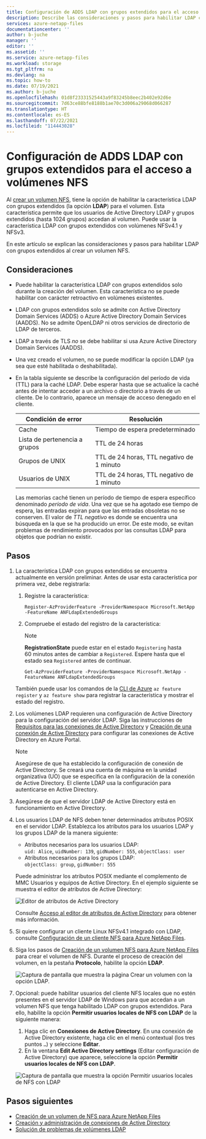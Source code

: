 ```yaml
---
title: Configuración de ADDS LDAP con grupos extendidos para el acceso al volumen NFS de Azure NetApp Files | Microsoft Docs
description: Describe las consideraciones y pasos para habilitar LDAP con grupos extendidos al crear un volumen NFS mediante Azure NetApp Files.
services: azure-netapp-files
documentationcenter: ''
author: b-juche
manager: ''
editor: ''
ms.assetid: ''
ms.service: azure-netapp-files
ms.workload: storage
ms.tgt_pltfrm: na
ms.devlang: na
ms.topic: how-to
ms.date: 07/19/2021
ms.author: b-juche
ms.openlocfilehash: 01d8f23331525443a9f83245b8eec2b402e92d6e
ms.sourcegitcommit: 7d63ce88bfe8188b1ae70c3d006a29068d066287
ms.translationtype: HT
ms.contentlocale: es-ES
ms.lasthandoff: 07/22/2021
ms.locfileid: "114443028"
---
```

# <a name="configure-adds-ldap-with-extended-groups-for-nfs-volume-access"></a>Configuración de ADDS LDAP con grupos extendidos para el acceso a volúmenes NFS

Al [crear un volumen NFS](azure-netapp-files-create-volumes.md), tiene la opción de habilitar la característica LDAP con grupos extendidos (la opción **LDAP**) para el volumen. Esta característica permite que los usuarios de Active Directory LDAP y grupos extendidos (hasta 1024 grupos) accedan al volumen. Puede usar la característica LDAP con grupos extendidos con volúmenes NFSv4.1 y NFSv3. 

En este artículo se explican las consideraciones y pasos para habilitar LDAP con grupos extendidos al crear un volumen NFS.  

## <a name="considerations"></a>Consideraciones

* Puede habilitar la característica LDAP con grupos extendidos solo durante la creación del volumen. Esta característica no se puede habilitar con carácter retroactivo en volúmenes existentes.  

* LDAP con grupos extendidos solo se admite con Active Directory Domain Services (ADDS) o Azure Active Directory Domain Services (AADDS). No se admite OpenLDAP ni otros servicios de directorio de LDAP de terceros. 

* LDAP a través de TLS *no* se debe habilitar si usa Azure Active Directory Domain Services (AADDS).  

* Una vez creado el volumen, no se puede modificar la opción LDAP (ya sea que esté habilitada o deshabilitada).  

* En la tabla siguiente se describe la configuración del período de vida (TTL) para la caché LDAP. Debe esperar hasta que se actualice la caché antes de intentar acceder a un archivo o directorio a través de un cliente. De lo contrario, aparece un mensaje de acceso denegado en el cliente. 

    |     Condición de error    |     Resolución    |
    |-|-|
    | Cache |  Tiempo de espera predeterminado |
    | Lista de pertenencia a grupos  | TTL de 24 horas  |
    | Grupos de UNIX  | TTL de 24 horas, TTL negativo de 1 minuto  |
    | Usuarios de UNIX  | TTL de 24 horas, TTL negativo de 1 minuto  |

    Las memorias caché tienen un período de tiempo de espera específico denominado *período de vida*. Una vez que se ha agotado ese tiempo de espera, las entradas expiran para que las entradas obsoletas no se conserven. El valor de *TTL negativo* es donde se encuentra una búsqueda en la que se ha producido un error. De este modo, se evitan problemas de rendimiento provocados por las consultas LDAP para objetos que podrían no existir.        

## <a name="steps"></a>Pasos

1. La característica LDAP con grupos extendidos se encuentra actualmente en versión preliminar. Antes de usar esta característica por primera vez, debe registrarla:  

    1. Registre la característica:   

        ```azurepowershell-interactive
        Register-AzProviderFeature -ProviderNamespace Microsoft.NetApp -FeatureName ANFLdapExtendedGroups
        ```

    2. Compruebe el estado del registro de la característica: 

        > [!NOTE]
        > **RegistrationState** puede estar en el estado `Registering` hasta 60 minutos antes de cambiar a `Registered`. Espere hasta que el estado sea `Registered` antes de continuar.

        ```azurepowershell-interactive
        Get-AzProviderFeature -ProviderNamespace Microsoft.NetApp -FeatureName ANFLdapExtendedGroups
        ```
        
    También puede usar los comandos de la [CLI de Azure](/cli/azure/feature) `az feature register` y `az feature show` para registrar la característica y mostrar el estado del registro. 

2. Los volúmenes LDAP requieren una configuración de Active Directory para la configuración del servidor LDAP. Siga las instrucciones de [Requisitos para las conexiones de Active Directory](create-active-directory-connections.md#requirements-for-active-directory-connections) y [Creación de una conexión de Active Directory](create-active-directory-connections.md#create-an-active-directory-connection) para configurar las conexiones de Active Directory en Azure Portal.  

    > [!NOTE]
    > Asegúrese de que ha establecido la configuración de conexión de Active Directory. Se creará una cuenta de máquina en la unidad organizativa (UO) que se especifica en la configuración de la conexión de Active Directory. El cliente LDAP usa la configuración para autenticarse en Active Directory.

3. Asegúrese de que el servidor LDAP de Active Directory está en funcionamiento en Active Directory. 

4. Los usuarios LDAP de NFS deben tener determinados atributos POSIX en el servidor LDAP. Establezca los atributos para los usuarios LDAP y los grupos LDAP de la manera siguiente: 

    * Atributos necesarios para los usuarios LDAP:   
        `uid: Alice`, `uidNumber: 139`, `gidNumber: 555`, `objectClass: user`
    * Atributos necesarios para los grupos LDAP:   
        `objectClass: group`, `gidNumber: 555`

    Puede administrar los atributos POSIX mediante el complemento de MMC Usuarios y equipos de Active Directory. En el ejemplo siguiente se muestra el editor de atributos de Active Directory:  

    ![Editor de atributos de Active Directory](../media/azure-netapp-files/active-directory-attribute-editor.png) 

    Consulte [Acceso al editor de atributos de Active Directory](create-volumes-dual-protocol.md#access-active-directory-attribute-editor) para obtener más información.  

5. Si quiere configurar un cliente Linux NFSv4.1 integrado con LDAP, consulte [Configuración de un cliente NFS para Azure NetApp Files](configure-nfs-clients.md).

6.  Siga los pasos de [Creación de un volumen NFS para Azure NetApp Files](azure-netapp-files-create-volumes.md) para crear el volumen de NFS. Durante el proceso de creación del volumen, en la pestaña **Protocolo**, habilite la opción **LDAP**.   

    ![Captura de pantalla que muestra la página Crear un volumen con la opción LDAP.](../media/azure-netapp-files/create-nfs-ldap.png)  

7. Opcional: puede habilitar usuarios del cliente NFS locales que no estén presentes en el servidor LDAP de Windows para que accedan a un volumen NFS que tenga habilitado LDAP con grupos extendidos. Para ello, habilite la opción **Permitir usuarios locales de NFS con LDAP** de la siguiente manera:
    1. Haga clic en **Conexiones de Active Directory**.  En una conexión de Active Directory existente, haga clic en el menú contextual (los tres puntos `…`) y seleccione **Editar**.  
    2. En la ventana **Edit Active Directory settings** (Editar configuración de Active Directory) que aparece, seleccione la opción **Permitir usuarios locales de NFS con LDAP**.  

    ![Captura de pantalla que muestra la opción Permitir usuarios locales de NFS con LDAP](../media/azure-netapp-files/allow-local-nfs-users-with-ldap.png)  

## <a name="next-steps"></a>Pasos siguientes  

* [Creación de un volumen de NFS para Azure NetApp Files](azure-netapp-files-create-volumes.md)
* [Creación y administración de conexiones de Active Directory](create-active-directory-connections.md)
* [Solución de problemas de volúmenes LDAP](troubleshoot-ldap-volumes.md)
